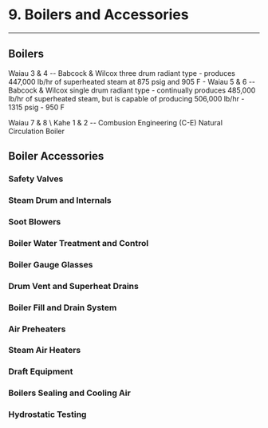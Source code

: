 # 9. Boilers and Accessories
---

## Boilers

Waiau 3 & 4 -- Babcock & Wilcox three drum radiant type
	- produces 447,000 lb/hr of superheated steam at 875 psig and 905 F
	- 
Waiau 5 & 6 -- Babcock & Wilcox single drum radiant type
	- continually produces 485,000 lb/hr of superheated steam, but is capable of producing 506,000 lb/hr
	- 1315 psig
	- 950 F

Waiau 7 & 8 \ Kahe 1 & 2 -- Combusion Engineering (C-E) Natural Circulation Boiler

## Boiler Accessories

### Safety Valves

### Steam Drum and Internals

### Soot Blowers

### Boiler Water Treatment and Control

### Boiler Gauge Glasses

### Drum Vent and Superheat Drains

### Boiler Fill and Drain System

### Air Preheaters

### Steam Air Heaters

### Draft Equipment

### Boilers Sealing and Cooling Air

### Hydrostatic Testing